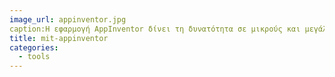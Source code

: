 ```yaml
---
image_url: appinventor.jpg
caption:Η εφαρμογή AppInventor δίνει τη δυνατότητα σε μικρούς και μεγάλους να δημιουργήσουν εφαρμογές για κινητά τηλέφωνα χωρίς να γνωρίζουν προγραμματισμό με χρήση blocks.
title: mit-appinventor
categories:
  - tools
---
```

